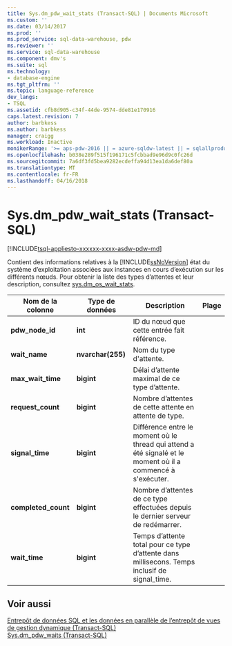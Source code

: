 ```yaml
---
title: Sys.dm_pdw_wait_stats (Transact-SQL) | Documents Microsoft
ms.custom: ''
ms.date: 03/14/2017
ms.prod: ''
ms.prod_service: sql-data-warehouse, pdw
ms.reviewer: ''
ms.service: sql-data-warehouse
ms.component: dmv's
ms.suite: sql
ms.technology:
- database-engine
ms.tgt_pltfrm: ''
ms.topic: language-reference
dev_langs:
- TSQL
ms.assetid: cfb8d905-c34f-44de-9574-dde81e170916
caps.latest.revision: 7
author: barbkess
ms.author: barbkess
manager: craigg
ms.workload: Inactive
monikerRange: '>= aps-pdw-2016 || = azure-sqldw-latest || = sqlallproducts-allversions'
ms.openlocfilehash: b038e289f515f196171c5fcbbad9e96d9c0fc26d
ms.sourcegitcommit: 7a6df3fd5bea9282ecdeffa94d13ea1da6def80a
ms.translationtype: MT
ms.contentlocale: fr-FR
ms.lasthandoff: 04/16/2018
---
```

# <a name="sysdmpdwwaitstats-transact-sql"></a>Sys.dm_pdw_wait_stats (Transact-SQL)
[!INCLUDE[tsql-appliesto-xxxxxx-xxxx-asdw-pdw-md](../../includes/tsql-appliesto-xxxxxx-xxxx-asdw-pdw-md.md)]

  Contient des informations relatives à la [!INCLUDE[ssNoVersion](../../includes/ssnoversion-md.md)] état du système d’exploitation associées aux instances en cours d’exécution sur les différents nœuds. Pour obtenir la liste des types d’attentes et leur description, consultez [sys.dm_os_wait_stats](http://msdn.microsoft.com/en-us/library/ms179984\(v=sql.120\).aspx).  
  
|Nom de la colonne|Type de données| Description|Plage|  
|-----------------|---------------|-----------------|-----------|  
|**pdw_node_id**|**int**|ID du nœud que cette entrée fait référence.||  
|**wait_name**|**nvarchar(255)**|Nom du type d'attente.||  
|**max_wait_time**|**bigint**|Délai d’attente maximal de ce type d’attente.||  
|**request_count**|**bigint**|Nombre d’attentes de cette attente en attente de type.||  
|**signal_time**|**bigint**|Différence entre le moment où le thread qui attend a été signalé et le moment où il a commencé à s'exécuter.||  
|**completed_count**|**bigint**|Nombre d’attentes de ce type effectuées depuis le dernier serveur de redémarrer.||  
|**wait_time**|**bigint**|Temps d’attente total pour ce type d’attente dans millisecons. Temps inclusif de signal_time.||  
  
## <a name="see-also"></a>Voir aussi  
 [Entrepôt de données SQL et les données en parallèle de l’entrepôt de vues de gestion dynamique &#40;Transact-SQL&#41;](../../relational-databases/system-dynamic-management-views/sql-and-parallel-data-warehouse-dynamic-management-views.md)   
 [Sys.dm_pdw_waits &#40;Transact-SQL&#41;](../../relational-databases/system-dynamic-management-views/sys-dm-pdw-waits-transact-sql.md)  
  
  
